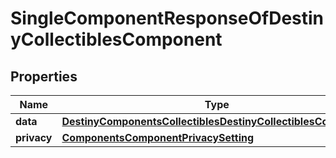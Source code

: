 
# SingleComponentResponseOfDestinyCollectiblesComponent

## Properties
Name | Type | Description | Notes
------------ | ------------- | ------------- | -------------
**data** | [**DestinyComponentsCollectiblesDestinyCollectiblesComponent**](DestinyComponentsCollectiblesDestinyCollectiblesComponent.md) |  |  [optional]
**privacy** | [**ComponentsComponentPrivacySetting**](ComponentsComponentPrivacySetting.md) |  |  [optional]




